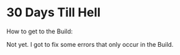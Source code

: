 # 30 Days Till Hell

How to get to the Build:

Not yet. I got to fix some errors that only occur in the Build.
